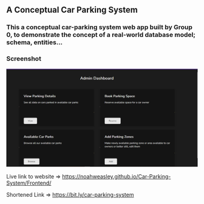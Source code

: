 ## A Conceptual Car Parking System

### This a conceptual car-parking system web app built by Group 0, to demonstrate the concept of a real-world database model; schema, entities...

### Screenshot

<a href="https://noahweasley.github.io/SMD-Desktop/website" target="_blank"
    ><img src="Frontend/images/screenshot.png" alt="Buy Noah A Coffee" />
</a>

Live link to website => https://noahweasley.github.io/Car-Parking-System/Frontend/

Shortened Link => https://bit.ly/car-parking-system
